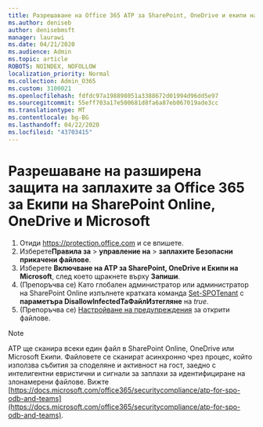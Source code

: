 ```yaml
---
title: Разрешаване на Office 365 ATP за SharePoint, OneDrive и екипи на Microsoft
ms.author: deniseb
author: denisebmsft
manager: laurawi
ms.date: 04/21/2020
ms.audience: Admin
ms.topic: article
ROBOTS: NOINDEX, NOFOLLOW
localization_priority: Normal
ms.collection: Admin_O365
ms.custom: 3100021
ms.openlocfilehash: fdfdc97a198898051a3388672d01994d96dd5e97
ms.sourcegitcommit: 55eff703a17e500681d8fa6a87eb067019ade3cc
ms.translationtype: MT
ms.contentlocale: bg-BG
ms.lasthandoff: 04/22/2020
ms.locfileid: "43703415"
---
```

# <a name="enable-office-365-advanced-threat-protection-for-sharepoint-online-onedrive-and-microsoft-teams"></a>Разрешаване на разширена защита на заплахите за Office 365 за Екипи на SharePoint Online, OneDrive и Microsoft

1. Отиди https://protection.office.com и се впишете.
2. Изберете**Правила за** >  **управление на** > **заплахите Безопасни прикачени файлове**.
3. Изберете **Включване на ATP за SharePoint, OneDrive и Екипи на Microsoft**, след което щракнете върху **Запиши**.
4. (Препоръчва се) Като глобален администратор или администратор на SharePoint Online изпълнете кратката команда [Set-SPOTenant](https://docs.microsoft.com/powershell/module/sharepoint-online/Set-SPOTenant?view=sharepoint-ps) с **параметъра DisallowInfectedТаФайлИзтегляне** на *true*.
5. (Препоръчва се) [Настройване на предупреждения](https://docs.microsoft.com/office365/securitycompliance/turn-on-atp-for-spo-odb-and-teams#set-up-alerts-for-detected-files) за открити файлове.

> [!NOTE]
> ATP ще сканира всеки един файл в SharePoint Online, OneDrive или Microsoft Екипи. Файловете се сканират асинхронно чрез процес, който използва събития за споделяне и активност на гост, заедно с интелигентни евристични и сигнали за заплахи за идентифициране на злонамерени файлове. Вижте [https://docs.microsoft.com/office365/securitycompliance/atp-for-spo-odb-and-teams](https://docs.microsoft.com/office365/securitycompliance/atp-for-spo-odb-and-teams).
